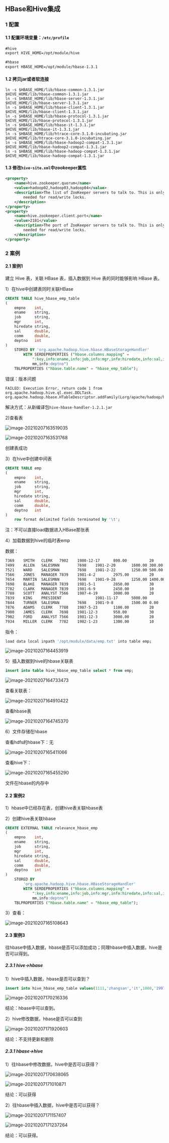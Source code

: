 ## HBase和Hive集成

### 1 配置

#### 1.1 配置环境变量：`/etc/profile`

```txt
#hive
export HIVE_HOME=/opt/module/hive

#hbase
export HBASE_HOME=/opt/module/hbase-1.3.1
```

#### 1.2 拷贝jar或者软连接

```shell
ln -s $HBASE_HOME/lib/hbase-common-1.3.1.jar
$HIVE_HOME/lib/hbase-common-1.3.1.jar
ln -s $HBASE_HOME/lib/hbase-server-1.3.1.jar
$HIVE_HOME/lib/hbase-server-1.3.1.jar
ln -s $HBASE_HOME/lib/hbase-client-1.3.1.jar
$HIVE_HOME/lib/hbase-client-1.3.1.jar
ln -s $HBASE_HOME/lib/hbase-protocol-1.3.1.jar
$HIVE_HOME/lib/hbase-protocol-1.3.1.jar
ln -s $HBASE_HOME/lib/hbase-it-1.3.1.jar
$HIVE_HOME/lib/hbase-it-1.3.1.jar
ln -s $HBASE_HOME/lib/htrace-core-3.1.0-incubating.jar
$HIVE_HOME/lib/htrace-core-3.1.0-incubating.jar
ln -s $HBASE_HOME/lib/hbase-hadoop2-compat-1.3.1.jar
$HIVE_HOME/lib/hbase-hadoop2-compat-1.3.1.jar
ln -s $HBASE_HOME/lib/hbase-hadoop-compat-1.3.1.jar
$HIVE_HOME/lib/hbase-hadoop-compat-1.3.1.jar
```

#### 1.3 修改`hive-site.xml`中zookeeper属性

```xml
<property>
    <name>hive.zookeeper.quorum</name>
    <value>hadoop02,hadoop03,hadoop04</value>
    <description>The list of ZooKeeper servers to talk to. This is only
        needed for read/write locks.
    </description>
</property>
<property>
    <name>hive.zookeeper.client.port</name>
    <value>2181</value>
    <description>The port of ZooKeeper servers to talk to. This is only
        needed for read/write locks.
    </description>
</property>
```

### 2 案例

#### 2.1 案例1

建立 Hive 表，关联 HBase 表，插入数据到 Hive 表的同时能够影响 HBase 表。

1）在hive中创建表同时关联HBase

```sql
CREATE TABLE hive_hbase_emp_table
(
    empno    int,
    ename    string,
    job      string,
    mgr      int,
    hiredate string,
    sal      double,
    comm     double,
    deptno   int
)
    STORED BY 'org.apache.hadoop.hive.hbase.HBaseStorageHandler'
        WITH SERDEPROPERTIES ("hbase.columns.mapping" =
            ":key,info:ename,info:job,info:mgr,info:hiredate,info:sal,info:co
            mm,info:deptno")
    TBLPROPERTIES ("hbase.table.name" = "hbase_emp_table");
```

错误：版本问题

```text
FAILED: Execution Error, return code 1 from org.apache.hadoop.hive.ql.exec.DDLTask. org.apache.hadoop.hbase.HTableDescriptor.addFamily(Lorg/apache/hadoop/hbase/HColumnDescriptor;)V
```

解决方式：从新编译包`hive-hbase-handler-1.2.1.jar`

2)查看表

![image-20210207163519035](https://gitee.com/code1997/blog-image/raw/master/images/image-20210207163519035.png)

![image-20210207163531768](https://gitee.com/code1997/blog-image/raw/master/images/image-20210207163531768.png)

创建表成功

3）在hive中创建中间表

```sql
CREATE TABLE emp
(
    empno    int,
    ename    string,
    job      string,
    mgr      int,
    hiredate string,
    sal      double,
    comm     double,
    deptno   int
)
    row format delimited fields terminated by '\t';
```

注：不可以直接load数据进入HBase那张表

4）加载数据到hive的临时表emp

数据：

```txt
7369    SMITH   CLERK   7902    1980-12-17      800.00          20
7499    ALLEN   SALESMAN        7698    1981-2-20       1600.00 300.00  30
7521    WARD    SALESMAN        7698    1981-2-22       1250.00 500.00  30
7566    JONES   MANAGER 7839    1981-4-2        2975.00         20
7654    MARTIN  SALESMAN        7698    1981-9-28       1250.00 1400.00 30
7698    BLAKE   MANAGER 7839    1981-5-1        2850.00         30
7782    CLARK   MANAGER 7839    1981-6-9        2450.00         10
7788    SCOTT   ANALYST 7566    1987-4-19       3000.00         20
7839    KING    PRESIDENT               1981-11-17      5000.00         10
7844    TURNER  SALESMAN        7698    1981-9-8        1500.00 0.00    30
7876    ADAMS   CLERK   7788    1987-5-23       1100.00         20
7900    JAMES   CLERK   7698    1981-12-3       950.00          30
7902    FORD    ANALYST 7566    1981-12-3       3000.00         20
7934    MILLER  CLERK   7782    1982-1-23       1300.00         10
```

指令：

```sh
load data local inpath '/opt/module/data/emp.txt' into table emp;
```

![image-20210207164453919](https://gitee.com/code1997/blog-image/raw/master/images/image-20210207164453919.png)

5）插入数据到hive的hbase关联表

```sql
insert into table hive_hbase_emp_table select * from emp;
```

![image-20210207164733473](https://gitee.com/code1997/blog-image/raw/master/images/image-20210207164733473.png)

查看关联表：

![image-20210207164910422](https://gitee.com/code1997/blog-image/raw/master/images/image-20210207164910422.png)

查看hbase表

![image-20210207164745370](https://gitee.com/code1997/blog-image/raw/master/images/image-20210207164745370.png)

6）文件存储在hbase

查看hdfs的hbase下：无

![image-20210207165411066](https://gitee.com/code1997/blog-image/raw/master/images/image-20210207165411066.png)

查看hive下：

![image-20210207165455290](https://gitee.com/code1997/blog-image/raw/master/images/image-20210207165455290.png)

文件在hbase的内存中

#### 2.2 案例2

1）hbase中已经存在表，创建hive表关联hbase表

2）创建hive表关联hbase

```sql
CREATE EXTERNAL TABLE relevance_hbase_emp
(
    empno    int,
    ename    string,
    job      string,
    mgr      int,
    hiredate string,
    sal      double,
    comm     double,
    deptno   int
)
    STORED BY
        'org.apache.hadoop.hive.hbase.HBaseStorageHandler'
        WITH SERDEPROPERTIES ("hbase.columns.mapping" =
            ":key,info:ename,info:job,info:mgr,info:hiredate,info:sal,info:co
            mm,info:deptno")
    TBLPROPERTIES ("hbase.table.name" = "hbase_emp_table");
```

3）查看：

![image-20210207165108643](https://gitee.com/code1997/blog-image/raw/master/images/image-20210207165108643.png)

#### 2.3 案例3

往hbase中插入数据，hbase是否可以添加成功；同理hbase中插入数据，hive是否可以得到。

##### 2.3.1 hive->hbase

1）hive中插入数据，hbase是否可以查到？

```sql
insert into hive_hbase_emp_table values(1111,'zhangsan','it',1000,'1997-10-1',1000.0,30,10);
```

![image-20210207170216336](https://gitee.com/code1997/blog-image/raw/master/images/image-20210207170216336.png)

结论：hbase中可以查到。

2）hive修改数据，hbase是否可以查到

![image-20210207171920603](https://gitee.com/code1997/blog-image/raw/master/images/image-20210207171920603.png)

结论：不支持更新和删除

##### 2.3.1 hbase->hive

1）往hbase中修改数据，hive中是否可以获得？

![image-20210207170638065](https://gitee.com/code1997/blog-image/raw/master/images/image-20210207170638065.png)

![image-20210207171010871](https://gitee.com/code1997/blog-image/raw/master/images/image-20210207171010871.png)

结论：可以获得

2）往hbase中插入数据，hive中是否可以获得？

![image-20210207171157407](https://gitee.com/code1997/blog-image/raw/master/images/image-20210207171157407.png)

![image-20210207171237264](https://gitee.com/code1997/blog-image/raw/master/images/image-20210207171237264.png)

结论：可以获得。